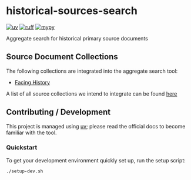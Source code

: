 # historical-sources-search

[![uv](https://img.shields.io/endpoint?url=https://raw.githubusercontent.com/astral-sh/uv/main/assets/badge/v0.json)](https://github.com/astral-sh/uv)
[![ruff](https://img.shields.io/endpoint?url=https://raw.githubusercontent.com/astral-sh/ruff/main/assets/badge/v2.json)](https://github.com/astral-sh/ruff)
[![mypy](https://www.mypy-lang.org/static/mypy_badge.svg)](https://mypy-lang.org/)

Aggregate search for historical primary source documents

## Source Document Collections

The following collections are integrated into the aggregate search tool:
- [Facing History](https://www.facinghistory.org/resource-library)

A list of all source collections we intend to integrate can be found [here](https://docs.google.com/document/d/12U8FFYYxbLBKYDWYA8Xd6YncdvJNj2mBaKtE2WPdYNo/edit?usp=sharing)


## Contributing / Development

This project is managed using [uv](https://docs.astral.sh/uv/);
please read the official docs to become familiar with the tool.

### Quickstart

To get your development environment quickly set up, run the setup script:
```bash
./setup-dev.sh
```
